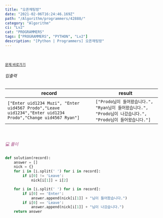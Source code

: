 ```yaml
---
title: "오픈채팅방"
date: "2021-02-06T16:24:46.169Z"
path: "/Algorithm/programmers/42888/"
category: "Algorithm"
ci: "Lv2"
cat: "PROGRAMMERS"
tags: ["PROGRAMMERS", "PYTHON", "Lv2"]
description: "[Python | Programmers] 오픈채팅방"
---
```


<br />

<a href="https://programmers.co.kr/learn/courses/30/lessons/42888"><small>문제 바로가기</small></a>

###### 입출력

| record                                                       | result                                                       |
| ------------------------------------------------------------ | ------------------------------------------------------------ |
| `["Enter uid1234 Muzi", "Enter uid4567 Prodo","Leave uid1234","Enter uid1234 Prodo","Change uid4567 Ryan"]` | `["Prodo님이 들어왔습니다.", "Ryan님이 들어왔습니다.", "Prodo님이 나갔습니다.", "Prodo님이 들어왔습니다."]` |

<br />

##### <h5 style="color:#C587AE;">💻 풀이</h5>

```python
def solution(record):
    answer = []
    nick = {}
    for i in [i.split(' ') for i in record]:
        if i[0] != 'Leave':
            nick[i[1]] = i[2]

    for i in [i.split(' ') for i in record]:
        if i[0] == 'Enter':
            answer.append(nick[i[1]] + "님이 들어왔습니다.")
        if i[0] == 'Leave':
            answer.append(nick[i[1]] + "님이 나갔습니다.")
    return answer
```

<br />




